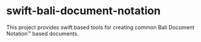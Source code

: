 # swift-bali-document-notation
This project provides swift based tools for creating common Bali Document Notation™ based documents.
